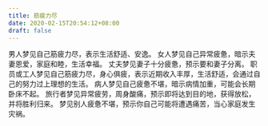 ```yaml
---
title: 筋疲力尽
date: 2020-02-15T20:54:12+08:00
draft: false
---
```


男人梦见自己筋疲力尽，表示生活舒适、安逸。
女人梦见自己异常疲惫，暗示夫妻恩爱，家庭和睦，生活幸福。
丈夫梦见妻子十分疲惫，预示要和妻子分离。
职员或工人梦见自己筋疲力尽，身心俱疲，表示近期收入丰厚，生活舒适，会通过自己的努力过上理想的生活。
病人梦见自己疲惫不堪，暗示病情加重，可能会长期卧床不起。
旅行者梦见异常疲劳，周身酸痛，预示即将达到目的地，获得放松，并将胜利归来。
梦见别人疲惫不堪，预示你自己可能将遭遇痛苦，当心家庭发生灾祸。

